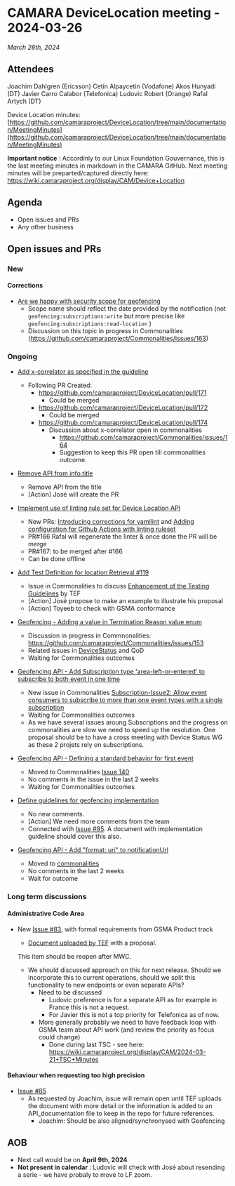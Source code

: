 # CAMARA DeviceLocation meeting - 2024-03-26

*March 26th, 2024*

## Attendees

Joachim Dahlgren (Ericsson)
Cetin Alpaycetin (Vodafone)
Akos Hunyadi (DT)
Javier Carro Calabor (Telefonica)
Ludovic Robert (Orange)
Rafal Artych (DT)
  

Device Location minutes: [https://github.com/camaraproject/DeviceLocation/tree/main/documentation/MeetingMinutes](https://github.com/camaraproject/DeviceLocation/tree/main/documentation/MeetingMinutes)

**Important notice** : Accordinly to our Linux Foundation Gouvernance, this is the last meeting minutes in markdown in the CAMARA GitHub. Next meeting minutes will be preparted/captured directly here: https://wiki.camaraproject.org/display/CAM/Device+Location 



## Agenda

* Open issues and PRs
* Any other business
  
## Open issues and PRs 

### New

#### Corrections


* [Are we happy with security scope for geofencing](https://github.com/camaraproject/DeviceLocation/issues/173)
  - Scope name should reflect the date provided by the notification (not `geofencing:subscriptions:write` but more precise like `geofencing:subscriptions:read-location` )
  - Discussion on this topic in progress in Commonalities (https://github.com/camaraproject/Commonalities/issues/163)


### Ongoing

* [Add x-correlator as specified in the guideline](https://github.com/camaraproject/DeviceLocation/issues/160)
  - Following PR Created:
    - https://github.com/camaraproject/DeviceLocation/pull/171 
        - Could be merged
    - https://github.com/camaraproject/DeviceLocation/pull/172
        - Could be merged
    - https://github.com/camaraproject/DeviceLocation/pull/174 
      - Discussion about x-correlator open in commonalities 
        - https://github.com/camaraproject/Commonalities/issues/164
        - Suggestion to keep this PR open till commonalities outcome.


* [Remove API from info.title](https://github.com/camaraproject/DeviceLocation/issues/169)
  - Remove API from the title
  - [Action] José will create the PR


* [Implement use of linting rule set for Device Location API](https://github.com/camaraproject/DeviceLocation/issues/125)
  - New PRs: [Introducing corrections for yamllint](https://github.com/camaraproject/DeviceLocation/pull/166) and [Adding configuration for Github Actions with linting ruleset](https://github.com/camaraproject/DeviceLocation/pull/167)
  - PR#166 Rafal will regenerate the linter & once done the PR will be merge
  - PR#167: to be merged after #166
  - Can be done offline

* [Add Test Definition for location Retrieval #119](https://github.com/camaraproject/DeviceLocation/pull/119/files)
  - Issue in Commonalities to discuss [Enhancement of the Testing Guidelines](https://github.com/camaraproject/Commonalities/issues/158) by TEF 
  - [Action] José propose to make an example to illustrate his proposal
  - [Action] Toyeeb to check with GSMA conformance

* [Geofencing - Adding a value in Termination Reason value enum](https://github.com/camaraproject/DeviceLocation/issues/141)
  - Discussion in progress in Commnonalities: https://github.com/camaraproject/Commonalities/issues/153 
  - Related issues in [DeviceStatus](https://github.com/camaraproject/DeviceStatus/issues/117) and QoD
  - Waiting for Commonalities outcomes


* [Geofencing API - Add Subscription type 'area-left-or-entered' to subscribe to both event in one time](https://github.com/camaraproject/DeviceLocation/issues/138)
  - New issue in Commonalities [Subscription-Issue2: Allow event consumers to subscribe to more than one event types with a single subscription](https://github.com/camaraproject/Commonalities/issues/154)
  - Waiting for Commonalities outcomes
  - As we have several issues aroung Subscriptions and the progress on commonalities are slow we need to speed up the resolution. One proposal should be to have a cross meeting with Device Status WG as these 2 projets rely on subscriptions.

* [Geofencing API - Defining a standard behavior for first event](https://github.com/camaraproject/DeviceLocation/issues/124)
  - Moved to Commonalities [Issue 140](https://github.com/camaraproject/Commonalities/issues/140)
  - No comments in the issue in the last 2 weeks
  - Waiting for Commonalities outcomes

* [Define guidelines for geofencing implementation](https://github.com/camaraproject/DeviceLocation/issues/133)
  - No new comments. 
  - [Action] We need more comments from the team
  - Connected with [Issue #85](https://github.com/camaraproject/DeviceLocation/issues/85). A document with implementation guideline should cover this also.

* [Geofencing API - Add "format: uri" to notificationUrl](https://github.com/camaraproject/DeviceLocation/issues/118)
  - Moved to [commonalities](https://github.com/camaraproject/Commonalities/issues/93)
  - No comments in the last 2 weeks
  - Wait for outcome

### Long term discussions

#### Administrative Code Area

* New [Issue #83](https://github.com/camaraproject/DeviceLocation/issues/83), with formal requirements from GSMA Product track
  - [Document uploaded by TEF](https://github.com/camaraproject/DeviceLocation/files/12856149/AdminCode.Proposal.-.Draft_20230926.docx) with a proposal. 

  This item should be reopen after MWC.

  - We should discussed approach on this for next release. Should we incorporate this to current operations, should we split this functionality to new endpoints or even separate APIs?
    - Need to be discussed
      - Ludovic preference is for a separate API as for example in France this is not a request.
      - For Javier this is not a top priority for Telefonica as of now.
    - More generally probably we need to have feedback loop with GSMA team about API work (and review the priority as focus could change)
      - Done during last TSC - see here: https://wiki.camaraproject.org/display/CAM/2024-03-21+TSC+Minutes

#### Behaviour when requesting too high precision

* [Issue #85](https://github.com/camaraproject/DeviceLocation/issues/85)
  - As requested by Joachim, issue will remain open until TEF uploads the document with more detail or the information is added to an API_documentation file to keep in the repo for future references.
    - Joachim: Should be also aligned/synchronysed with Geofencing

## AOB

<p>

- Next call would be on **April 9th, 2024**
- **Not present in calendar** : Ludovic will check with José about resending a serie - we have probaly to move to LF zoom.


<p>
